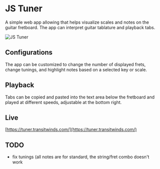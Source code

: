 # JS Tuner

A simple web app allowing that helps visualize scales and notes on the guitar fretboard.  The app can interpret guitar tablature and playback tabs.

![JS Tuner](tuner.png "JS Tuner")

## Configurations

The app can be customized to change the number of displayed frets, change tunings, and highlight notes based on a selected key or scale.

## Playback

Tabs can be copied and pasted into the text area below the fretboard and played at different speeds, adjustable at the bottom right.

## Live
[https://tuner.transitwinds.com/](https://tuner.transitwinds.com/)

## TODO

- fix tunings (all notes are for standard, the string/fret combo doesn't work